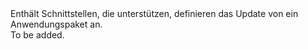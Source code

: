 <Namespace Name="Microsoft.Azure.Management.Batch.Fluent.Application.UpdateDefinition">
  <Docs>
    <summary>Enthält Schnittstellen, die unterstützen, definieren das Update von ein Anwendungspaket an.</summary> 
    <remarks>To be added.</remarks>
  </Docs>
</Namespace>
